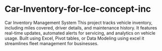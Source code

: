 # Car-Inventory-for-Ice-concept-inc
Car Inventory Management System  This project tracks vehicle inventory, including miles covered, driver details, and maintenance history. It features real-time updates, automated alerts for servicing, and analytics on vehicle usage. Built using Excel, Pivot tables, or Data Modeling using excel it streamlines fleet management for businesses.
